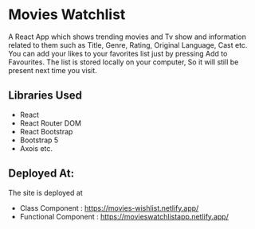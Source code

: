 # Movies Watchlist

A React App which shows trending movies and Tv show and information related to them such as Title, Genre, Rating, Original Language, Cast etc. You can add your likes to your favorites list just by pressing Add to Favourites. The list is stored locally on your computer, So it will still be present next time you visit.

## Libraries Used
-  React
-  React Router DOM
-  React Bootstrap
-  Bootstrap 5
-  Axois etc.


## Deployed At:
  The site is deployed at 
- Class Component : https://movies-wishlist.netlify.app/
- Functional Component : https://movieswatchlistapp.netlify.app/
